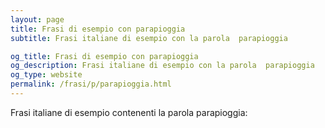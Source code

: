 ```yaml
---
layout: page
title: Frasi di esempio con parapioggia 
subtitle: Frasi italiane di esempio con la parola  parapioggia

og_title: Frasi di esempio con parapioggia 
og_description: Frasi italiane di esempio con la parola  parapioggia
og_type: website
permalink: /frasi/p/parapioggia.html
---
```


Frasi italiane di esempio contenenti la parola parapioggia:


